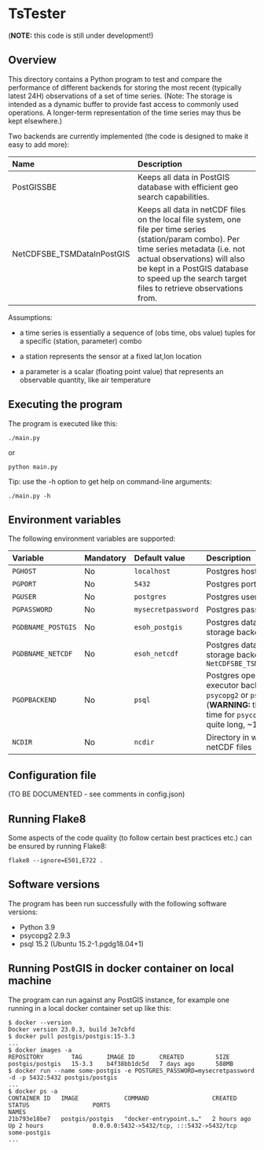 # TsTester

(**NOTE:** this code is still under development!)

## Overview

This directory contains a Python program to test and compare the performance of different backends
for storing the most recent (typically latest 24H) observations of a set of time series.
(Note: The storage is intended as a dynamic buffer to provide fast access to commonly used
operations. A longer-term representation of the time series may thus be kept elsewhere.)

Two backends are currently implemented (the code is designed to make it easy to add more):

Name | Description
:--  | :--
PostGISSBE | Keeps all data in PostGIS database with efficient geo search capabilities.
NetCDFSBE_TSMDataInPostGIS | Keeps all data in netCDF files on the local file system, one file per time series (station/param combo). Per time series metadata (i.e. not actual observations) will also be kept in a PostGIS database to speed up the search target files to retrieve observations from.

Assumptions:

- a time series is essentially a sequence of (obs time, obs value) tuples for a specific
  (station, parameter) combo

- a station represents the sensor at a fixed lat,lon location

- a parameter is a scalar (floating point value) that represents an observable quantity,
  like air temperature

## Executing the program

The program is executed like this:

```text
./main.py
```

or

```text
python main.py
```

Tip: use the -h option to get help on command-line arguments:

```text
./main.py -h
```

## Environment variables

The following environment variables are supported:

Variable | Mandatory | Default value | Description
:--      | :--       | :--           | :--
`PGHOST`           | No  | `localhost`        | Postgres host
`PGPORT`           | No  | `5432`             | Postgres port number
`PGUSER`           | No  | `postgres`         | Postgres user name
`PGPASSWORD`       | No  | `mysecretpassword` | Postgres password
`PGDBNAME_POSTGIS` | No  | `esoh_postgis`     | Postgres database name for storage backend `PostGISSBE`
`PGDBNAME_NETCDF`  | No  | `esoh_netcdf`      | Postgres database name for storage backend `NetCDFSBE_TSMDataInPostGIS`
`PGOPBACKEND`      | No  | `psql`             | Postgres operation executor backend, one of `psycopg2` or `psql` (**WARNING:** the connection time for `psycopg2` can be quite long, ~15-20 secs!)
`NCDIR`            | No  | `ncdir`            | Directory in which to keep netCDF files

## Configuration file

(TO BE DOCUMENTED - see comments in config.json)

## Running Flake8

Some aspects of the code quality (to follow certain best practices etc.) can be ensured by
running Flake8:

```text
flake8 --ignore=E501,E722 .
```

## Software versions

The program has been run successfully with the following software versions:

- Python 3.9
- psycopg2 2.9.3
- psql 15.2 (Ubuntu 15.2-1.pgdg18.04+1)


## Running PostGIS in docker container on local machine

The program can run against any PostGIS instance, for example one running in a local docker
container set up like this:

```text
$ docker --version
Docker version 23.0.3, build 3e7cbfd
$ docker pull postgis/postgis:15-3.3
...
$ docker images -a
REPOSITORY        TAG       IMAGE ID       CREATED         SIZE
postgis/postgis   15-3.3    b4f38bb1dc5d   7 days ago      588MB
$ docker run --name some-postgis -e POSTGRES_PASSWORD=mysecretpassword -d -p 5432:5432 postgis/postgis
...
$ docker ps -a
CONTAINER ID   IMAGE             COMMAND                  CREATED       STATUS                  PORTS                                       NAMES
21b793e18be7   postgis/postgis   "docker-entrypoint.s…"   2 hours ago   Up 2 hours              0.0.0.0:5432->5432/tcp, :::5432->5432/tcp   some-postgis
...
```
